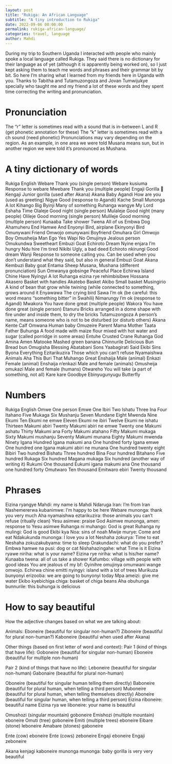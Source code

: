 ```yaml
---
layout: post
title: "Rukiga: An African Language"
subtitle: "A tiny introduction to Rukiga"
date: 2022-09-06 00:00:00
permalink: rukiga-african-language/
categories: travel, language
author: Mahdi
---
```


During my trip to Southern Uganda I interacted with people who mainly spoke a local language called Rukiga. They said there is no dictionary for their language as of yet (although it is apparently being worked on), so I just kept asking them to teach me words and phrases and their grammar bit by bit. So here I’m sharing what I learned from my friends here in Uganda with you. Thanks to Tabitha and Tutamuzongoza and Jovan Tumwijukye specially who taught me and my friend a lot of these words and they spent time correcting the writing and pronunciation.

# Pronunciation
The “r” letter is sometimes read with a sound that is in-between L and R (get phonetic annotation for these)
The “k” letter is sometimes read with a ch sound (need phonetic)
Pronunciations may vary depending on the region. As an example, in one area we were told Musana means sun, but in another region we were told it’s pronounced as Mushana.

# A tiny dictionary of words
Rukiga	English
Webare	Thank you (single person)
Webare kusiuma	Response to webare
Mwebare	Thank you (multiple people)
Engaji	Gorilla 🦍 
Kengaji	Junior gorilla (used after Akana)
Akana	Baby
Agandi	How are you (used as greeting)
Nigye	Good (response to Agandi)
Kache	Small
Munonga	A lot
Kihango	Big
Byinji	Many of something
Ruhanga wangye	My Lord
Eshaha	Time
Olaleje	Good night (single person)
Mulaleje	Good night (many people)
Olileje	Good morning (single person)
Mulileje 	Good morning (multiple person)
Kunaaba	Take shower
Twena	All of us
Embwa	Dog
Ahamuheru	End
Hamwe	And
Enyonyi 	Bird, airplane
Ekinyonyi	Bird
Omunywani	Friend
Omwojo omunywani	Boyfriend
Omuhara	Girl
Omwojo	Boy
Omusheija	Man
Ego	Yes
Wapi	No
Omujinya 	Jealous person
Omukundwa	Sweetheart 
Embuzi	Goat
Echiroto	Dream
Nyine enjara	I’m hungry
Ndu hire	I’m tired
Nikibi	Ugly, a bad deed
Echiroto nkirungi	Good dream
Wanji	Response to someone calling you. Can be used when you don’t understand what they said, but also in general
Embuzi	Goat
Akana Kembuzi	Baby goat
Entama	Sheep
Musana, Mushana (different pronunciation)	Sun
Omwanya gobsinge	Peaceful Place
Echirwa	Island
Chine	Have
Nyingyi	A lot
Ruhanga eizina rye rehimbisibwe	Hossana
Akasero	Basket with handles
Akatebo 	Basket
Akibo	Small basket
Musingirio	A kind of bean that grow while twining (while connected to something, grows around it
Enyawawa	The crying bird
Sawa	I’m ok (be careful: this word means “something bitter” in Swahili)
Nimarungy	I’m ok (response to Agandi)
Mwakora	You have done great (multiple people)
Wakora	You have done great (single person)
Etanuru	Bricks arranged in a dome shape with fire under and inside them, to dry the bricks
Tutamuzongoza	A person’s name, means someone who is not to be disturbed (or disturb others)
Akana Kente 	Calf
Omwana	Human baby
Omuzeire	Parent
Mama	Mother
Taata	Father
Buhunga	A food made with maize flour mixed with hot water and sugar (called porridge in some areas)
Entuhe	Crusted Crane
Ruhanga	God
Amina	Amen
Matooke	Mashed green banana
Chinnurile	Delicious
Bun	Bread bun
Omugisha	Blessing
Abatabani	Sons
Yaabagirati	Said
Ekibi	Sins
Byona	Everything
Ezitarikuzira	Those which you can’t refuse
Nyamaishwa	Animals
Aha	This
Buri	That
Muhango	Great
Enshaija	Male (animal)
Enkazi	Female (animal)
Enshaija n’enkazi	Male and female (animals)
Omusheija omukazi	Male and female (humans)
Otwareho	You will take (a part of something, not all)
Kare kare	Goodbye
Ebinyugunyugu	Butterfly
	

# Numbers

Rukiga	English
Omwe	One person
Emwe	One
Ibiri	Two
Ishatu	Three
Ina	Four
Itahano	Five
Mukaga	Six
Mushanju	Seven
Mundane	Eight
Mwenda	Nine
Ekumi	Ten
Ekumi ne emwe	Eleven
Ekumi ne ibiri	Twelve
Ekumi ne ishatu	Thirteen
Makumi abiri	Twenty
Makumi abiri ne emwe	Twenty one
Makumi ashatu	Thirty
Makumi ana	Forty
Makumi atahano	Fifty
Makumi mukaga	Sixty 
Makumi mushanju 	Seventy
Makumi munana	Eighty
Makumi mwenda	Ninety
Igana	Hundred
Igana makumi ana	One hundred forty
Igana emwe	One hundred one
Igana makumi abiri ne munana	One hundred twenty eight 
Bibiri	Two hundred
Bishatu	Three hundred
Bina	Four hundred
Bitahano	Five hundred
Rukaga	Six hundred
Magana mukaga	Six hundred (another way of writing it)
Rukumi	One thousand
Eukumi igana makumi ana	One thousand one hundred forty 
Omutwaro	Ten thousand
Emitwaro ebiri	Twenty thousand

# Phrases
Eizina ryangye Mahdi: my name is Mahdi
Ndaruga Iran: I’m from Iran
Nashemererwa kubanimwe: I’m happy to be here
Webare munonga: thank you very much
Aha nyamaishwa eztarikuzira: those animals you can’t refuse (ritually clean)
Yesu asimwe: praise God
Asimwe munonga, amen: response to Yesu asimwe
Ruhanga ni muhango: God is great
Ruhanga ny mulingi: God is good
Ekibi kya Noa: sins of noah
Mwije murye: Come and eat
Ndakukunda munonga: I love you a lot
Neshaha zokurya: Time to eat
Neshaha zokuzakubyama: time to sleep
Orakundachi: what do you prefer?
Embwa hamwe na pusi: dog or cat
Nishahazingahe: what Time is it
Eizina ryawe niriha: what is your name?
Eizina rye niriha: what is his/her name?
Kunaaba twena: all of us take a shower
Kafumbo: village with people with good ideas
You are jealous of my bf: Oyinihre
omujinya omunwani wange omwojo.
Echirwa chine emitti nyingyi: island with a lot of trees
Murikuza bunyonyi erizooba: we are going to bunyonyi today
Mpa ameizi: give me water
Ekibo kyebichiga chiga: basket of chiga beans
Aha obuhunga bunnurile: this buhunga is delicious

# How to say beautiful

How the adjective changes based on what we are talking about:

Animals:
Eboneire (beautiful for singular non-human?)
Ziboneire (beautiful for plural non-human?)
Kaboneire (beautiful when used after Akana)

Other things (based on first letter of word and context):
Pair 1 (kind of things that have life):
Goboneire (beautiful for singular non-human)
Eboneire (beautiful for multiple non-human)

Pair 2 (kind of things that have no life):
Leboneire (beautiful for singular non-human)
Gabonaire (beautiful for plural non-human)

Oboneire (beautiful for singular human telling them directly)
Baboneire (beautiful for plural human, when telling a third person)
Muboneire (beautiful for plural human, when telling themselves directly)
Aboneire (beautiful for singular human, when telling a third person)
Eizina riboneire: beautiful name
Eizina rya we liboneire: your name is beautiful

Omushozi (singular mountain) goboneire
Emishozi (multiple mountain) eboneire
Omuti (tree) goboneire
Emiti (multiple trees) eboneire
Eibare (stone) leboneire
Amabare (stones) gaboneire

Ente (cow) eboneire
Ente (cows) zeboneire
Engaji eboneire
Engaji zeboneire

Akana kenjagi kaboneire munonga munonga: baby gorilla is very very beautiful

